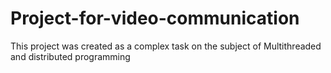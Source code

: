 # Project-for-video-communication
This project was created as a complex task on the subject of Multithreaded and distributed programming
